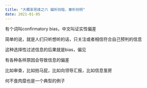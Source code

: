 ```yaml
---
title: "大概率思维之六 偏听则暗，兼听则明"
date: 2021-01-05
---
```


有个词叫confirmatory bias，中文叫证实性偏差

简单的说，就是人们只听想听的话，只关注或者相信符合自己预判的信息

这种选择性过滤信息的后果就是bias，偏见

有各种各样原因会导致信息的偏差

比如审查，比如拍马屁，比如向领导汇报，比如信息茧房

何不食肉糜也是一个典型的例子
